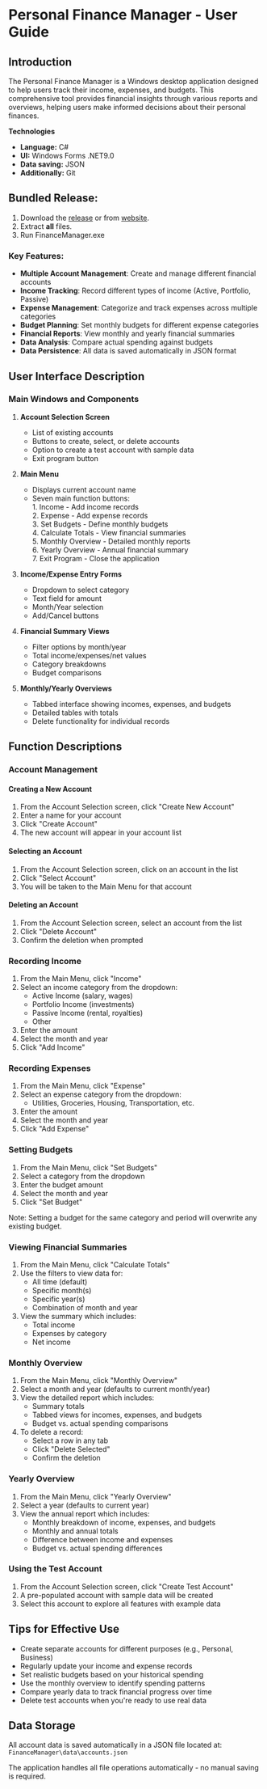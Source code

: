 # Personal Finance Manager - User Guide

## Introduction

The Personal Finance Manager is a Windows desktop application designed to help users track their income, expenses, and budgets. This comprehensive tool provides financial insights through various reports and overviews, helping users make informed decisions about their personal finances.


**Technologies**

- **Language:** C#
- **UI:** Windows Forms .NET9.0
- **Data saving:** JSON
- **Additionally:** Git

## Bundled Release:

1) Download the [release](https://github.com/23DP3AIkau/finance_manager/releases/latest) or from [website](<https://23dp3aikau.github.io/finance_manager_website/>).
2) Extract **all** files.
3) Run FinanceManager.exe

### Key Features:
- **Multiple Account Management**: Create and manage different financial accounts
- **Income Tracking**: Record different types of income (Active, Portfolio, Passive)
- **Expense Management**: Categorize and track expenses across multiple categories
- **Budget Planning**: Set monthly budgets for different expense categories
- **Financial Reports**: View monthly and yearly financial summaries
- **Data Analysis**: Compare actual spending against budgets
- **Data Persistence**: All data is saved automatically in JSON format

## User Interface Description

### Main Windows and Components

1. **Account Selection Screen**
   - List of existing accounts
   - Buttons to create, select, or delete accounts
   - Option to create a test account with sample data
   - Exit program button

2. **Main Menu**
   - Displays current account name
   - Seven main function buttons:<br>
     1\. Income - Add income records<br>
     2\. Expense - Add expense records<br>
     3\. Set Budgets - Define monthly budgets<br>
     4\. Calculate Totals - View financial summaries<br>
     5\. Monthly Overview - Detailed monthly reports<br>
     6\. Yearly Overview - Annual financial summary<br>
     7\. Exit Program - Close the application

3. **Income/Expense Entry Forms**
   - Dropdown to select category
   - Text field for amount
   - Month/Year selection
   - Add/Cancel buttons

4. **Financial Summary Views**
   - Filter options by month/year
   - Total income/expenses/net values
   - Category breakdowns
   - Budget comparisons

5. **Monthly/Yearly Overviews**
   - Tabbed interface showing incomes, expenses, and budgets
   - Detailed tables with totals
   - Delete functionality for individual records

## Function Descriptions

### Account Management

#### Creating a New Account
1. From the Account Selection screen, click "Create New Account"
2. Enter a name for your account
3. Click "Create Account"
4. The new account will appear in your account list

#### Selecting an Account
1. From the Account Selection screen, click on an account in the list
2. Click "Select Account"
3. You will be taken to the Main Menu for that account

#### Deleting an Account
1. From the Account Selection screen, select an account from the list
2. Click "Delete Account"
3. Confirm the deletion when prompted

### Recording Income

1. From the Main Menu, click "Income"
2. Select an income category from the dropdown:
   - Active Income (salary, wages)
   - Portfolio Income (investments)
   - Passive Income (rental, royalties)
   - Other
3. Enter the amount
4. Select the month and year
5. Click "Add Income"

### Recording Expenses

1. From the Main Menu, click "Expense"
2. Select an expense category from the dropdown:
   - Utilities, Groceries, Housing, Transportation, etc.
3. Enter the amount
4. Select the month and year
5. Click "Add Expense"

### Setting Budgets

1. From the Main Menu, click "Set Budgets"
2. Select a category from the dropdown
3. Enter the budget amount
4. Select the month and year
5. Click "Set Budget"

Note: Setting a budget for the same category and period will overwrite any existing budget.

### Viewing Financial Summaries

1. From the Main Menu, click "Calculate Totals"
2. Use the filters to view data for:
   - All time (default)
   - Specific month(s)
   - Specific year(s)
   - Combination of month and year
3. View the summary which includes:
   - Total income
   - Expenses by category
   - Net income

### Monthly Overview

1. From the Main Menu, click "Monthly Overview"
2. Select a month and year (defaults to current month/year)
3. View the detailed report which includes:
   - Summary totals
   - Tabbed views for incomes, expenses, and budgets
   - Budget vs. actual spending comparisons
4. To delete a record:
   - Select a row in any tab
   - Click "Delete Selected"
   - Confirm the deletion

### Yearly Overview

1. From the Main Menu, click "Yearly Overview"
2. Select a year (defaults to current year)
3. View the annual report which includes:
   - Monthly breakdown of income, expenses, and budgets
   - Monthly and annual totals
   - Difference between income and expenses
   - Budget vs. actual spending differences

### Using the Test Account

1. From the Account Selection screen, click "Create Test Account"
2. A pre-populated account with sample data will be created
3. Select this account to explore all features with example data

## Tips for Effective Use

- Create separate accounts for different purposes (e.g., Personal, Business)
- Regularly update your income and expense records
- Set realistic budgets based on your historical spending
- Use the monthly overview to identify spending patterns
- Compare yearly data to track financial progress over time
- Delete test accounts when you're ready to use real data

## Data Storage

All account data is saved automatically in a JSON file located at:
`FinanceManager\data\accounts.json`

The application handles all file operations automatically - no manual saving is required.
